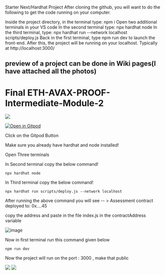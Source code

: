 Starter Next/Hardhat Project
After cloning the github, you will want to do the following to get the code running on your computer.

Inside the project directory, in the terminal type: npm i
Open two additional terminals in your VS code
In the second terminal type: npx hardhat node
In the third terminal, type: npx hardhat run --network localhost scripts/deploy.js
Back in the first terminal, type npm run dev to launch the front-end.
After this, the project will be running on your localhost. Typically at http://localhost:3000/


## preview of a project can be done in Wiki pages(I have attached all the photos)
# Final ETH-AVAX-PROOF-Intermediate-Module-2
![](https://i.imgur.com/veF6Uvs.png)


[![Open in Gitpod](https://gitpod.io/button/open-in-gitpod.svg)](https://metacrafterc-scmstarter-zctwio2uvoo.ws-us114.gitpod.io/)

Click on the Gitpod Button 

Make sure you already have hardhat and node installed!

Open Three terminals 

In Second terminal copy the below command!
```solidity
npx hardhat node
```

In Third terminal copy the below command!
```solidity
npx hardhat run scripts/deploy.js --network localhost
```

After running the above command you will see  -- > Assessment contract deployed to: 0x....45

copy the address and paste in the file index.js in  the contractAddress variable



![image](https://github.com/toshiksharma271/ETH-AVAX-PROOF-Intermediate-Module-2/assets/98310467/50bff407-13f3-4441-9966-cffbc842711d)



Now in first terminal run this command given below

```solidity
npm run dev
```

Now the project will run on the port : 3000 , make that public 

![](https://i.imgur.com/uDgzotm.png)
![](https://i.imgur.com/EvjY5Pp.png)








